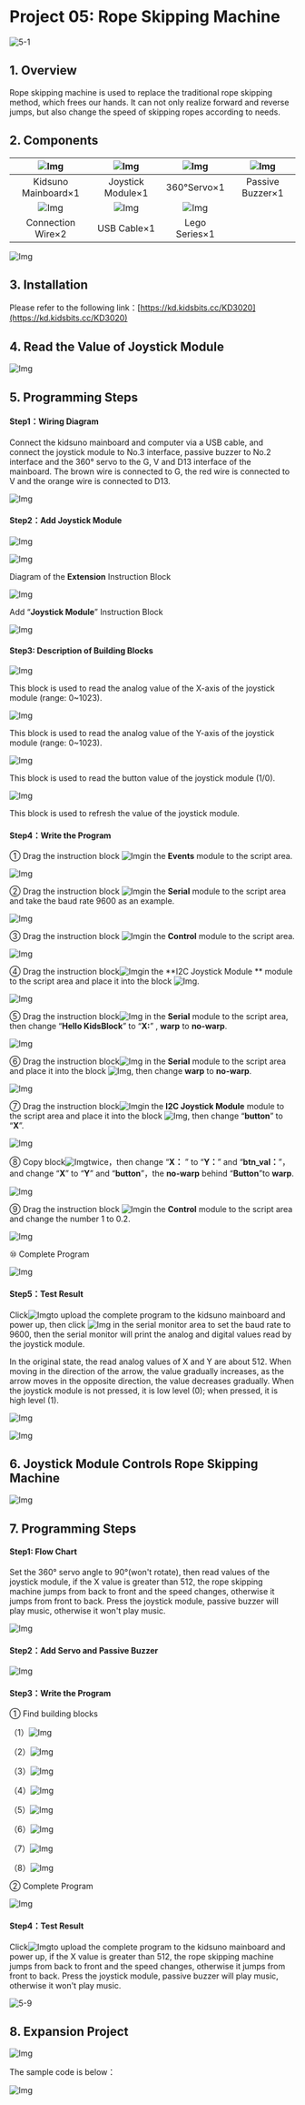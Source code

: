 # Project 05: Rope Skipping Machine

![5-1](./media/5-1.png)

## 1. Overview

Rope skipping machine is used to replace the traditional rope skipping method, which frees our hands. It can not only realize forward and reverse jumps, but also change the speed of skipping ropes according to needs.

## 2. Components

|![Img](../media/kidsuno.png)|![Img](../media/Joystick.png)|![Img](../media/360.png)| ![Img](../media/Buzzer.png)|
| :--: | :--: | :--: | :--: |
|Kidsuno Mainboard×1|Joystick Module×1|360°Servo×1|Passive Buzzer×1|
|![Img](../media/Connection.png)|![Img](../media/USB.png)|![Img](../media/Lego11.png)|  |
|Connection Wire×2|USB Cable×1| Lego Series×1 |  |

![Img](../media/5-2.png)

## 3. Installation 

Please refer to the following link：[https://kd.kidsbits.cc/KD3020](https://kd.kidsbits.cc/KD3020)

## 4. Read the Value of Joystick Module

![Img](../media/5-3.png)

## 5. Programming Steps

#### Step1：Wiring Diagram

Connect the kidsuno mainboard and computer via a USB cable, and connect the joystick module to No.3 interface, passive buzzer to No.2 interface and the 360° servo to the G, V and D13 interface of the mainboard. The brown wire is connected to G, the red wire is connected to V and the orange wire is connected to D13.

![Img](../media/5-dd.png)

#### Step2：Add Joystick Module 

![Img](../media/xin55.png)

![Img](../media/12.png)

Diagram of the **Extension** Instruction Block

![Img](../media/551.png)

Add “**Joystick Module**” Instruction Block

![Img](../media/552.png)

#### Step3: Description of Building Blocks

![Img](../media/553.png)

This block is used to read the analog value of the X-axis of the joystick module (range: 0~1023).

![Img](../media/554.png)

This block is used to read the analog value of the Y-axis of the joystick module (range: 0~1023).

![Img](../media/555.png)

This block is used to read the button value of the joystick module (1/0).

![Img](../media/556.png)

This block is used to refresh the value of the joystick module.

#### Step4：Write the Program

① Drag the instruction block ![Img](../media/16.png)in the **Events** module to the script area.

![Img](../media/17.png)

② Drag the instruction block ![Img](../media/28.png)in the **Serial** module to the script area and take the baud rate 9600 as an example.

![Img](../media/29.png)

③ Drag the instruction block ![Img](../media/558.png)in the **Control** module to the script area.

![Img](../media/557.png)

④ Drag the instruction block![Img](../media/556.png)in the **I2C Joystick Module ** module to the script area and place it into the block ![Img](../media/558.png).

![Img](../media/559.png)

⑤ Drag the instruction block![Img](../media/33.png) in the **Serial** module to the script area, then change “**Hello KidsBlock**” to “**X:**” , **warp** to **no-warp**.

![Img](../media/560.png)

⑥ Drag the instruction block![Img](../media/33.png) in the **Serial** module to the script area and place it into the block ![Img](../media/558.png), then change **warp** to **no-warp**.


![Img](../media/561.png)

⑦ Drag the instruction block![Img](../media/555.png)in the **I2C Joystick Module** module to the script area and place it into the block ![Img](../media/562.png), then change “**button**” to  “**X**”.


![Img](../media/563.png)

⑧ Copy block![Img](../media/564.png)twice，then change “**X：** ” to “**Y：**” and “**btn_val：**”，and change “**X**” to “**Y**” and “**button**”，the  **no-warp**  behind “**Button**”to **warp**.

![Img](../media/565.png)

⑨ Drag the instruction block ![Img](../media/26.png)in the **Control** module to the script area and change the number 1 to 0.2.

![Img](../media/566.png)

⑩ Complete Program

![Img](../media/567.png)

#### Step5：Test Result

Click![Img](../media/19.png)to upload the complete program to the kidsuno mainboard and power up,  then  click ![Img](../media/38.png) in the serial monitor area to set the baud rate to 9600, then the serial monitor will print the analog and digital values read by the joystick module.

In the original state, the read analog values of X and Y are about 512. When moving in the direction of the arrow, the value gradually increases, as the arrow moves in the opposite direction, the value decreases gradually. When the joystick module is not pressed, it is low level (0); when pressed, it is high level (1).

![Img](../media/568.png)

![Img](../media/570.png)

## 6. Joystick Module Controls Rope Skipping Machine

![Img](../media/5-4.png)

## 7. Programming Steps

#### Step1: Flow Chart

Set the 360° servo angle to 90°(won't rotate), then read values of the joystick module, if the X value is greater than 512, the rope skipping machine jumps from back to front and the speed changes, otherwise it jumps from front to back. Press the joystick module, passive buzzer will play music, otherwise it won't play music.

![Img](../media/D58.png)

#### Step2：Add Servo and Passive Buzzer

![Img](../media/569.png)

#### Step3：Write the Program

①  Find building blocks

（1）![Img](../media/43.png)
<br> 

（2）![Img](../media/44.png)
<br>

（3）![Img](../media/z44.png)
<br>

（4）![Img](../media/47.png)
<br>

（5）![Img](../media/46.png)
<br>

（6）![Img](../media/571.png)
<br>

（7）![Img](../media/Z43.png)
<br>

（8）![Img](../media/D56.png)
<br>

② Complete Program

![Img](../media/572.png)

#### Step4：Test Result

Click![Img](../media/19.png)to upload the complete program to the kidsuno mainboard and power up, if the X value is greater than 512, the rope skipping machine jumps from back to front and the speed changes, otherwise it jumps from front to back. Press the joystick module, passive buzzer will play music, otherwise it won't play music.

![5-9](./media/5-9.png)

## 8. Expansion Project

![Img](../media/5-7.png)

The sample code is below：

![Img](../media/5-8.png)








